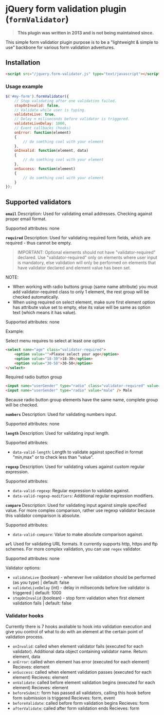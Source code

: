 # jQuery form validation plugin (`formValidator`)

> **This plugin was written in 2013 and is not being maintained since.**

This simple form validatior plugin purpose is to be a "lightweight & simple to use" backbone for
various form validation adventures.

## Installation

```html
<script src="/jquery.form-validator.js" type="text/javascript"></script>
```

### Usage example

```js
$('#my-form').formValidator({
    // Stop validating after one validation failed.
    stopOnInvalid: false,
    // Validate while user is typing.
    validateLive: true,
    // Delay n miliseconds before validator is triggered.
    validateLiveDelay: 1000,
    // Event callbacks (hooks)
    onError: function(element)
    {
        // do somthing cool with your element
    },
    onInvalid: function(element, data)
    {
        // do somthing cool with your element
    },
    onSuccess: function(element)
    {
        // do somthing cool with your element
    }
});
```

## Supported validators

**`email`**
Description: Used for validating email addresses. Checking against proper email format.

Supported attributes: none

**`required`**
Description: Used for validating required form fields, which are required - thus cannot be empty.

> IMPORTANT: Optional elements should not have "validator-required" declared. Use "validator-required" only on elements
where user input is mandatory, else validation will only be performed on elements that have validator declared and element
value has been set.

NOTE:
 * When working with radio buttons group (same name attribute) you must add validator-required class to only 1 element,
    the rest group will be checked automatically.
 * When using required on select element, make sure first element option has attribute value set to empty, else its value
will be same as option text (which means it has value).

Supported attributes: none

Example:

Select menu requires to select at least one option

```html
<select name="age" class="validator-required">
    <option value="">Please select your age</option>
    <option value="18-30">18-30</option>
    <option value="30-50">30-50</option>
</select>
```

Required radio button group
```html
<input name="userGender" type="radio" class="validator-required" value="female" /> Female
<input name="userGender" type="radio" value="male" /> Male
```
Because radio button group elements have the same name, complete group will be checked.

**`numbers`**
Description: Used for validating numbers input.

Supported attributes: none

**`length`**
Description: Used for validating input length.

Supported attributes:
- `data-valid-length`: Length to validate against specified in format "min,max" or to check less than "value".

**`regexp`**
Description: Used for validating values against custom regular expression.

Supported attributes:
- `data-valid-regexp`: Regular expression to validate against.
- `data-valid-regexp-modifiers`: Additional regular expression modifiers.

**`compare`**
Description: Used for validating input against simple specified value. For more complex comparison, rather
use regexp validator because this validator comparison is absolute.

Supported attributes:
- `data-valid-compare`: Value to make absolute comparison against.

**`url`**
Used for validating URL formats. It currently supports http, https and ftp schemes.
For more complex validation, you can use `regex` validator.

Supported attributes: none

Validator options:
- `validateLive` (boolean) - whenever live validation should be performed (as you type) | default: false
- `validateLiveDelay` (int) - delay in miliseconds before live validator is triggered | default: 1000
- `stopOnInvalid` (boolean) - stop form validation when first element validation fails | default: false

### Validator hooks

Currently there is 7 hooks avaliable to hook into validation execution and give you control of what to do with an element at the certain point of validation process.

- `onInvalid`: called when element validator fails (executed for each validator). Additional data object containing validator name.
    Return: element, data
- `onError`: called when element has error (executed for each element)
    Recieves: element
- `onSuccess`: called when element validation passes (executed for each element)
    Recieves: element
- `onValidate`: called before element validation begins (executed for each element)
  Recieves: element
- `beforeSubmit`: form has passed all validators, calling this hook before form submission is triggered
    Recieves: form, event
- `beforeValidate`: called before form validation begins
    Recieves: form
- `afterValidate`: called after form validation ends
    Recieves: form